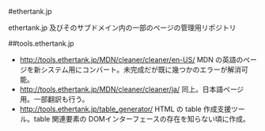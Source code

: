 ﻿#ethertank.jp

ethertank.jp 及びそのサブドメイン内の一部のページの管理用リポジトリ

##tools.ethertank.jp

- http://tools.ethertank.jp/MDN/cleaner/cleaner/en-US/ MDN の英語のページを新システム用にコンバート。未完成だが既に幾つかのエラーが解消可能。
- http://tools.ethertank.jp/MDN/cleaner/cleaner/ja/ 同上。日本語ページ用。一部翻訳も行う。
- http://tools.ethertank.jp/table_generator/ HTML の table 作成支援ツール。table 関連要素の DOMインターフェースの存在を知らない頃に作成。
